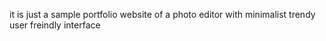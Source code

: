 it is just a sample portfolio website of a photo editor with minimalist trendy user freindly interface
